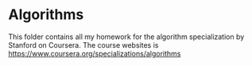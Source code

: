 # Algorithms
This folder contains all my homework for the algorithm specialization by Stanford on Coursera.
The course websites is https://www.coursera.org/specializations/algorithms
